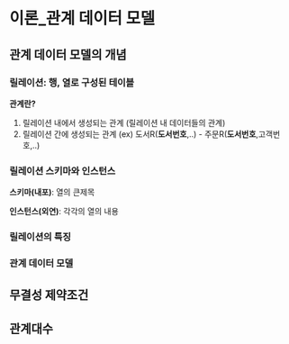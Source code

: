 # 이론_관계 데이터 모델

## 관계 데이터 모델의 개념

### 릴레이션: 행, 열로 구성된 테이블
**관계란?**

1. 릴레이션 내에서 생성되는 관계 (릴레이션 내 데이터들의 관계)
2. 릴레이션 간에 생성되는 관계 (ex) 도서R(**도서번호**,..) - 주문R(**도서번호**,고객번호,..)

### 릴레이션 스키마와 인스턴스
**스키마(내포)**: 열의 큰제목

**인스턴스(외연)**: 각각의 열의 내용

### 릴레이션의 특징


### 관계 데이터 모델


## 무결성 제약조건

## 관계대수
